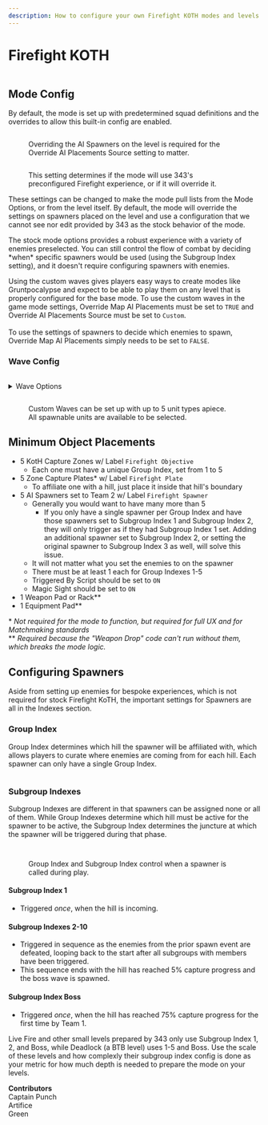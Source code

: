 ```yaml
---
description: How to configure your own Firefight KOTH modes and levels.
---
```


# Firefight KOTH

<figure><img src="../../../../../.gitbook/assets/firefight-header.png" alt=""><figcaption></figcaption></figure>

## Mode Config

By default, the mode is set up with predetermined squad definitions and the overrides to allow this built-in config are enabled.

<div>

<figure><img src="../../../../../.gitbook/assets/firefight-override-map-ai-placements.png" alt=""><figcaption><p>Overriding the AI Spawners on the level is required for the Override AI Placements Source setting to matter.</p></figcaption></figure>

 

<figure><img src="../../../../../.gitbook/assets/firefight-override-ai-placement-source.png" alt=""><figcaption><p>This setting determines if the mode will use 343's preconfigured Firefight experience, or if it will override it.</p></figcaption></figure>

</div>

These settings can be changed to make the mode pull lists from the Mode Options, or from the level itself. By default, the mode will override the settings on spawners placed on the level and use a configuration that we cannot see nor edit provided by 343 as the stock behavior of the mode.

The stock mode options provides a robust experience with a variety of enemies preselected. You can still control the flow of combat by deciding \*when\* specific spawners would be used (using the Subgroup Index setting), and it doesn't require configuring spawners with enemies.

Using the custom waves gives players easy ways to create modes like Gruntpocalypse and expect to be able to play them on any level that is properly configured for the base mode. To use the custom waves in the game mode settings, Override Map AI Placements must be set to `TRUE` and Override AI Placements Source must be set to `Custom`.\
\
To use the settings of spawners to decide which enemies to spawn, Override Map AI Placements simply needs to be set to `FALSE`.&#x20;

### Wave Config

<figure><img src="../../../../../.gitbook/assets/Firefight - Wave Set Options.jpg" alt=""><figcaption></figcaption></figure>

<details>

<summary>Wave Options</summary>

* Custom Wave A
* Custom Wave B
* Custom Wave C
* Custom Wave D
* Custom Wave E
* Custom Wave F
* Custom Wave G
* Standard Brutes 1
* Standard Brutes 2
* Standard Brutes 3
* Standard Elites 1
* Standard Elites 2
* Standard Elites 3
* Standard Grunts 1
* Standard Grunts 2
* Standard Grunts 3
* Standard Hunters 1
* Standard Hunters 2
* Standard Jackals 1
* Standard Jackals 2
* Standard Jackals 3
* Standard Jackal Sniper
* Standard Marines 1
* Standard Marines 2
* Standard Marines 3
* Standard Skimmers 1
* Standard Skimmers 2
* Standard Skimmers 3

</details>

<figure><img src="../../../../../.gitbook/assets/Firefight - Custom Waves Options.jpg" alt=""><figcaption><p>Custom Waves can be set up with up to 5 unit types apiece. <br>All spawnable units are available to be selected.</p></figcaption></figure>

## Minimum Object Placements

* 5 KotH Capture Zones w/ Label `Firefight Objective`
  * Each one must have a unique Group Index, set from 1 to 5
* 5 Zone Capture Plates\* w/ Label `Firefight Plate`
  * To affiliate one with a hill, just place it inside that hill's boundary
* 5 AI Spawners set to Team 2 w/ Label `Firefight Spawner`
  * Generally you would want to have many more than 5
    * If you only have a single spawner per Group Index and have those spawners set to Subgroup Index 1 and Subgroup Index 2, they will only trigger as if they had Subgroup Index 1 set. Adding an additional spawner set to Subgroup Index 2, or setting the original spawner to Subgroup Index 3 as well, will solve this issue.
  * It will not matter what you set the enemies to on the spawner
  * There must be at least 1 each for Group Indexes 1-5
  * Triggered By Script should be set to `ON`
  * Magic Sight should be set to `ON`
* 1 Weapon Pad or Rack\*\*
* 1 Equipment Pad\*\*

\* _Not required for the mode to function, but required for full UX and for Matchmaking standards_\
\*\* _Required because the "Weapon Drop" code can't run without them, which breaks the mode logic._

## Configuring Spawners

Aside from setting up enemies for bespoke experiences, which is not required for stock Firefight KoTH, the important settings for Spawners are all in the Indexes section.&#x20;

### Group Index

Group Index determines which hill the spawner will be affiliated with, which allows players to curate where enemies are coming from for each hill. Each spawner can only have a single Group Index.

<figure><img src="../../../../../.gitbook/assets/group-index-tooltip.png" alt=""><figcaption></figcaption></figure>

### Subgroup Indexes

Subgroup Indexes are different in that spawners can be assigned none or all of them. While Group Indexes determine which hill must be active for the spawner to be active, the Subgroup Index determines the juncture at which the spawner will be triggered during that phase.

<figure><img src="../../../../../.gitbook/assets/subgroup-index-tooltip.png" alt=""><figcaption></figcaption></figure>

<figure><img src="../../../../../.gitbook/assets/spawner-group-subgroup-index.png" alt=""><figcaption><p>Group Index and Subgroup Index control when a spawner is called during play.</p></figcaption></figure>

#### Subgroup Index 1

* Triggered _once_, when the hill is incoming.

#### Subgroup Indexes 2-10

* Triggered in sequence as the enemies from the prior spawn event are defeated, looping back to the start after all subgroups with members have been triggered.
* This sequence ends with the hill has reached 5% capture progress and the boss wave is spawned.

#### Subgroup Index Boss

* Triggered _once_, when the hill has reached 75% capture progress for the first time by Team 1.

Live Fire and other small levels prepared by 343 only use Subgroup Index 1, 2, and Boss, while Deadlock (a BTB level) uses 1-5 and Boss. Use the scale of these levels and how complexly their subgroup index config is done as your metric for how much depth is needed to prepare the mode on your levels.

**Contributors**\
Captain Punch\
Artifice\
Green
